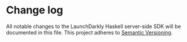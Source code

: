 # Change log

All notable changes to the LaunchDarkly Haskell server-side SDK will be documented in this file. This project adheres to [Semantic Versioning](http://semver.org).
